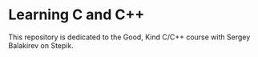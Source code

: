 # Learning C and C++
This repository is dedicated to the Good, Kind C/C++ course with Sergey Balakirev on Stepik.
